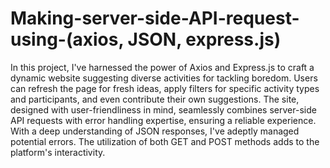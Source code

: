 # Making-server-side-API-request-using-(axios, JSON, express.js)

In this project, I've harnessed the power of Axios and Express.js to craft a dynamic website suggesting diverse activities for tackling boredom. Users can refresh the page for fresh ideas, apply filters for specific activity types and participants, and even contribute their own suggestions. The site, designed with user-friendliness in mind, seamlessly combines server-side API requests with error handling expertise, ensuring a reliable experience. With a deep understanding of JSON responses, I've adeptly managed potential errors. The utilization of both GET and POST methods adds to the platform's interactivity.
